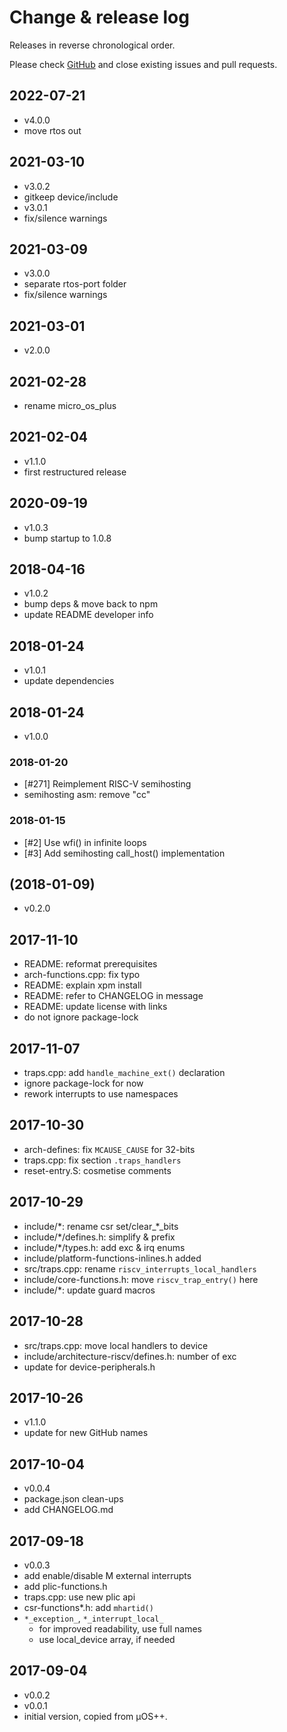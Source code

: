 # Change & release log

Releases in reverse chronological order.

Please check
[GitHub](https://github.com/micro-os-plus/architecture-riscv-xpack/issues/)
and close existing issues and pull requests.

## 2022-07-21

* v4.0.0
* move rtos out

## 2021-03-10

* v3.0.2
* gitkeep device/include
* v3.0.1
* fix/silence warnings

## 2021-03-09

* v3.0.0
* separate rtos-port folder
* fix/silence warnings

## 2021-03-01

* v2.0.0

## 2021-02-28

* rename micro_os_plus

## 2021-02-04

* v1.1.0
* first restructured release

## 2020-09-19

* v1.0.3
* bump startup to 1.0.8

## 2018-04-16

* v1.0.2
* bump deps & move back to npm
* update README developer info

## 2018-01-24

* v1.0.1
* update dependencies

## 2018-01-24

* v1.0.0

### 2018-01-20

* [#271] Reimplement RISC-V semihosting
* semihosting asm: remove "cc"

### 2018-01-15

* [#2] Use wfi() in infinite loops
* [#3] Add semihosting call_host() implementation

##  (2018-01-09)

* v0.2.0

## 2017-11-10

* README: reformat prerequisites
* arch-functions.cpp: fix typo
* README: explain xpm install
* README: refer to CHANGELOG in message
* README: update license with links
* do not ignore package-lock

## 2017-11-07

* traps.cpp: add `handle_machine_ext()` declaration
* ignore package-lock for now
* rework interrupts to use namespaces

## 2017-10-30

* arch-defines: fix `MCAUSE_CAUSE` for 32-bits
* traps.cpp: fix section `.traps_handlers`
* reset-entry.S: cosmetise comments

## 2017-10-29

* include/\*: rename csr set/clear_\*_bits
* include/\*/defines.h: simplify & prefix
* include/\*/types.h: add exc & irq enums
* include/platform-functions-inlines.h added
* src/traps.cpp: rename `riscv_interrupts_local_handlers`
* include/core-functions.h: move `riscv_trap_entry()` here
* include/\*: update guard macros

## 2017-10-28

* src/traps.cpp: move local handlers to device
* include/architecture-riscv/defines.h: number of exc
* update for device-peripherals.h

## 2017-10-26

* v1.1.0
* update for new GitHub names

## 2017-10-04

* v0.0.4
* package.json clean-ups
* add CHANGELOG.md

## 2017-09-18

* v0.0.3
* add enable/disable M external interrupts
* add plic-functions.h
* traps.cpp: use new plic api
* csr-functions*.h: add `mhartid()`
* `*_exception_`, `*_interrupt_local_`
  - for improved readability, use full names
  - use local_device array, if needed

## 2017-09-04

* v0.0.2
* v0.0.1
* initial version, copied from µOS++.
